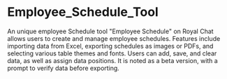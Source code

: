 # Employee_Schedule_Tool
An unique employee Schedule tool
 "Employee Schedule" on Royal Chat allows users to create and manage employee schedules. 
 Features include importing data from Excel, exporting schedules as images or PDFs, and selecting various table themes and fonts. Users can add, save, and clear data, as well as assign data positions. 
 It is noted as a beta version, with a prompt to verify data before exporting.
 
